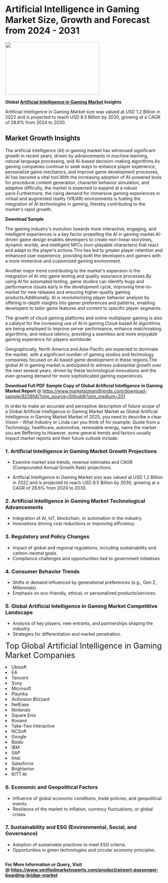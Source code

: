 <H1>Artificial Intelligence in Gaming Market Size, Growth and Forecast from 2024 - 2031</H1><img class="aligncenter size-medium wp-image-584254" src="https://thirdeyenews.in/wp-content/uploads/2024/09/Global-Market-Research-300x168.jpeg" alt="" width="300" height="168" /><p><strong>Global&nbsp;<a href="https://www.marketsizeandtrends.com/download-sample/825958/?utm_source=Github8j?utm_medium=201">Artificial Intelligence in Gaming Market</a> Insights</strong></p><p>Artificial Intelligence in Gaming Market size was valued at USD 1.2 Billion in 2022 and is projected to reach USD 8.5 Billion by 2030, growing at a CAGR of 28.6% from 2024 to 2030.</p><p><h2>Market Growth Insights</h2> <p>The artificial intelligence (AI) in gaming market has witnessed significant growth in recent years, driven by advancements in machine learning, natural language processing, and AI-based decision-making algorithms.As gaming companies continue to seek ways to enhance player experience, personalize game mechanics, and improve game development processes, AI has become a vital tool.With the increasing adoption of AI-powered tools for procedural content generation, character behavior simulation, and adaptive difficulty, the market is expected to expand at a robust pace.Furthermore, the rising demand for immersive gaming experiences in virtual and augmented reality (VR/AR) environments is fueling the integration of AI technologies in gaming, thereby contributing to the market's rapid growth.</p> <p><strong>Download Sample</strong></p> <p>The gaming industry's evolution towards more interactive, engaging, and intelligent experiences is a key factor propelling the AI in gaming market.AI-driven game design enables developers to create non-linear storylines, dynamic worlds, and intelligent NPCs (non-playable characters) that react and adapt to the player’s actions.This has led to greater player retention and enhanced user experience, providing both the developers and gamers with a more immersive and customized gaming environment.</p> <p>Another major trend contributing to the market's expansion is the integration of AI into game testing and quality assurance processes.By using AI for automated testing, game studios can identify bugs and performance issues early in the development cycle, improving time-to-market for new releases and ensuring higher-quality gaming products.Additionally, AI is revolutionizing player behavior analysis by offering in-depth insights into gamer preferences and patterns, enabling developers to tailor game features and content to specific player segments.</p> <p>The growth of cloud gaming platforms and online multiplayer gaming is also a catalyst for the increasing use of AI in gaming.Cloud-based AI algorithms are being employed to improve server performance, enhance matchmaking algorithms, and reduce latency, providing a seamless and more enjoyable gaming experience for players worldwide.</p> <p>Geographically, North America and Asia-Pacific are expected to dominate the market, with a significant number of gaming studios and technology companies focused on AI-based game development in these regions.The global AI in gaming market is anticipated to witness substantial growth over the next several years, driven by these technological innovations and the ever-growing demand for more sophisticated gaming experiences.</p> <p><span class=""><strong>Download Full PDF Sample Copy of Global Artificial Intelligence in Gaming Market Report</strong> @ <a href="https://www.marketsizeandtrends.com/download-sample/825958/?utm_source=Github8j?utm_medium=201" target="_blank">https://www.marketsizeandtrends.com/download-sample/825958/?utm_source=Github8j?utm_medium=201</a></span></p><p>In order to make an accurate and perceptive description of future scope of a Global&nbsp;Artificial Intelligence in Gaming Market Market as Global&nbsp;Artificial Intelligence in Gaming Market Market of 2025, you need to describe a clear Vision &ndash; What Industry or Linda can you think of for example: Quote from a Technology, healthcare, automotive, renewable energy, name the market you are Reffering to.However, some general trends and factors usually impact market reports and their future outlook include:</p><h3>1.&nbsp;<strong>Artificial Intelligence in Gaming Market Growth Projections</strong></h3><ul><li>Examine market size trends, revenue estimates and CAGR (Compounded Annual Growth Rate) projections.</li><li><p>Artificial Intelligence in Gaming Market size was valued at USD 1.2 Billion in 2022 and is projected to reach USD 8.5 Billion by 2030, growing at a CAGR of 28.6% from 2024 to 2030.</p></li></ul><h3>2.&nbsp;<strong>Artificial Intelligence in Gaming Market Technological Advancements</strong></h3><ul><li>Integration of AI, IoT, blockchain, or automation in the industry.</li><li>Innovations driving cost reductions or improving efficiency.</li></ul><h3>3.&nbsp;<strong>Regulatory and Policy Changes</strong></h3><ul><li>Impact of global and regional regulations, including sustainability and carbon-neutral goals.</li><li>Compliance challenges and opportunities tied to government initiatives.</li></ul><h3>4.&nbsp;<strong>Consumer Behavior Trends</strong></h3><ul><li>Shifts in demand influenced by generational preferences (e.g., Gen Z, Millennials).</li><li>Emphasis on eco-friendly, ethical, or personalized products/services.</li></ul><h3>5.&nbsp;<strong>Global Artificial Intelligence in Gaming Market Competitive Landscape</strong></h3><ul><li>Analysis of key players, new entrants, and partnerships shaping the industry.</li><li>Strategies for differentiation and market penetration.</li></ul><p data-pm-slice="1 1 []"><span style="color: inherit; font-family: inherit; font-size: 25px;">Top Global Artificial Intelligence in Gaming Market Companies</span></p><div class="" data-test-id=""><p><li>Ubisoft</li><li> EA</li><li> Tencent</li><li> Sony</li><li> Microsoft</li><li> Playtika</li><li> Activision Blizzard</li><li> NetEase</li><li> Nintendo</li><li> Square Enix</li><li> Konami</li><li> Take-Two Interactive</li><li> NCSoft</li><li> Google</li><li> Baidu</li><li> IBM</li><li> SAP</li><li> Intel</li><li> Salesforce</li><li> Brighterion</li><li> KITT.AI</li></p></div><h3>6.&nbsp;<strong>Economic and Geopolitical Factors</strong></h3><ul><li>Influence of global economic conditions, trade policies, and geopolitical events.</li><li>Resilience of the market to inflation, currency fluctuations, or global crises.</li></ul><h3>7.&nbsp;<strong>Sustainability and ESG (Environmental, Social, and Governance)</strong></h3><ul><li>Adoption of sustainable practices to meet ESG criteria.</li><li>Opportunities in green technologies and circular economy principles.</li></ul><h2><strong style="font-size: 14px;">For More Information or Query, Visit @&nbsp;</strong><a style="background-color: #ffffff; font-size: 14px;" href="https://www.marketsizeandtrends.com/report/artificial-intelligence-in-gaming-market/" target="_blank">https://www.verifiedmarketreports.com/product/airport-passenger-boarding-bridge-market</a></h2>